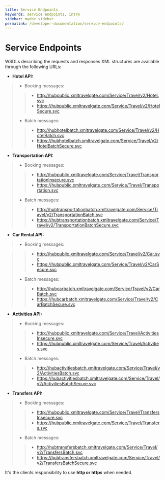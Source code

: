 ```yaml
---
title: Service Endpoints
keywords: service endpoints, intro
sidebar: mydoc_sidebar
permalink: /developer-documentation/service-endpoints/
---
```


# Service Endpoints


WSDLs describing the requests and responses XML structures are available
through the following URLs:

-   **Hotel API:**

> -   Booking messages:
> 
> > -   <http://hubpublic.xmltravelgate.com/Service/Travel/v2/Hotel.svc>
> > -   <https://hubpublic.xmltravelgate.com/Service/Travel/v2/HotelSecure.svc>
> 
> -   Batch messages:
> 
> > -  <http://hubhotelbatch.xmltravelgate.com/Service/Travel/v2/HotelBatch.svc>
> > -  <https://hubhotelbatch.xmltravelgate.com/Service/Travel/v2/HotelBatchSecure.svc>

-   **Transportation API:**

> -   Booking messages:
> 
> > -   <http://hubpublic.xmltravelgate.com/Service/Travel/TransportationInsecure.svc>
> > -   <https://hubpublic.xmltravelgate.com/Service/Travel/Transportation.svc>
> 
> -   Batch messages:
> 
> > -   <http://hubtransportationbatch.xmltravelgate.com/Service/Travel/v2/TransportationBatch.svc>
> > -   <https://hubtransportationbatch.xmltravelgate.com/Service/Travel/v2/TransportationBatchSecure.svc>

-   **Car Rental API:**

> -   Booking messages:

> > -   <http://hubpublic.xmltravelgate.com/Service/Travel/v2/Car.svc>
> > -   <https://hubpublic.xmltravelgate.com/Service/Travel/v2/CarSecure.svc>
> 
> -   Batch messages:
> 
> > -   <http://hubcarbatch.xmltravelgate.com/Service/Travel/v2/CarBatch.svc>
> > -   <https://hubcarbatch.xmltravelgate.com/Service/Travel/v2/CarBatchSecure.svc>

-   **Activities API:**

> -   Booking messages:
> 
> > -   <http://hubpublic.xmltravelgate.com/Service/Travel/ActivitiesInsecure.svc>
> > -   <https://hubpublic.xmltravelgate.com/Service/Travel/Activities.svc>
> 
> -   Batch messages:
> 
> > -   <http://hubactivitiesbatch.xmltravelgate.com/Service/Travel/v2/ActivitiesBatch.svc>
> > -   <https://hubactivitiesbatch.xmltravelgate.com/Service/Travel/v2/ActivitiesBatchSecure.svc>

-   **Transfers API:**

> -	Booking messages:
> 
> > -   <http://hubpublic.xmltravelgate.com/Service/Travel/TransfersInsecure.svc>
> > -   <https://hubpublic.xmltravelgate.com/Service/Travel/Transfers.svc>
> 
> -   Batch messages:
> 
> > -   <http://hubtransfersbatch.xmltravelgate.com/Service/Travel/v2/TransfersBatch.svc>
> > -   <https://hubtransfersbatch.xmltravelgate.com/Service/Travel/v2/TransfersBatchSecure.svc>


It's the clients responsibility to use **http or https** when needed.
